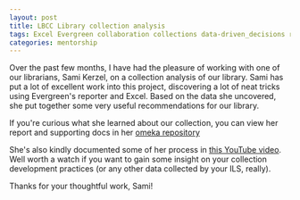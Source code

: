 ```yaml
---
layout: post
title: LBCC Library collection analysis
tags: Excel Evergreen collaboration collections data-driven_decisions reports
categories: mentorship
---
```


Over the past few months, I have had the pleasure of working with one of our librarians, Sami Kerzel, on a collection analysis of our library.
Sami has put a lot of excellent work into this project, discovering a lot of neat tricks using Evergreen's reporter and Excel.
Based on the data she uncovered, she put together some very useful recommendations for our library.

If you're curious what she learned about our collection, you can
view her report and supporting docs in her [omeka repository](http://lbccdfw.omeka.net/items/show/4)

She's also kindly documented some of her process in [this YouTube video](https://youtu.be/H83Mldqg4-I).  Well worth a watch if you want to gain some insight on your collection
development practices (or any other data collected by your ILS,
really).

Thanks for your thoughtful work, Sami!
